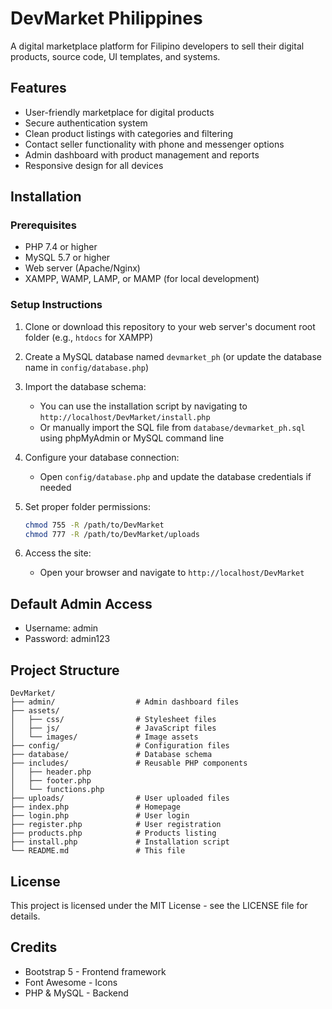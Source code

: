 # DevMarket Philippines

A digital marketplace platform for Filipino developers to sell their digital products, source code, UI templates, and systems.

## Features

- User-friendly marketplace for digital products
- Secure authentication system
- Clean product listings with categories and filtering
- Contact seller functionality with phone and messenger options
- Admin dashboard with product management and reports
- Responsive design for all devices

## Installation

### Prerequisites

- PHP 7.4 or higher
- MySQL 5.7 or higher
- Web server (Apache/Nginx)
- XAMPP, WAMP, LAMP, or MAMP (for local development)

### Setup Instructions

1. Clone or download this repository to your web server's document root folder (e.g., `htdocs` for XAMPP)

2. Create a MySQL database named `devmarket_ph` (or update the database name in `config/database.php`)

3. Import the database schema:
   - You can use the installation script by navigating to `http://localhost/DevMarket/install.php`
   - Or manually import the SQL file from `database/devmarket_ph.sql` using phpMyAdmin or MySQL command line

4. Configure your database connection:
   - Open `config/database.php` and update the database credentials if needed

5. Set proper folder permissions:
   ```bash
   chmod 755 -R /path/to/DevMarket
   chmod 777 -R /path/to/DevMarket/uploads
   ```

6. Access the site:
   - Open your browser and navigate to `http://localhost/DevMarket`

## Default Admin Access

- Username: admin
- Password: admin123

## Project Structure

```
DevMarket/
├── admin/                  # Admin dashboard files
├── assets/
│   ├── css/                # Stylesheet files
│   ├── js/                 # JavaScript files
│   └── images/             # Image assets
├── config/                 # Configuration files
├── database/               # Database schema
├── includes/               # Reusable PHP components
│   ├── header.php
│   ├── footer.php
│   └── functions.php
├── uploads/                # User uploaded files
├── index.php               # Homepage
├── login.php               # User login
├── register.php            # User registration
├── products.php            # Products listing
├── install.php             # Installation script
└── README.md               # This file
```

## License

This project is licensed under the MIT License - see the LICENSE file for details.

## Credits

- Bootstrap 5 - Frontend framework
- Font Awesome - Icons
- PHP & MySQL - Backend 